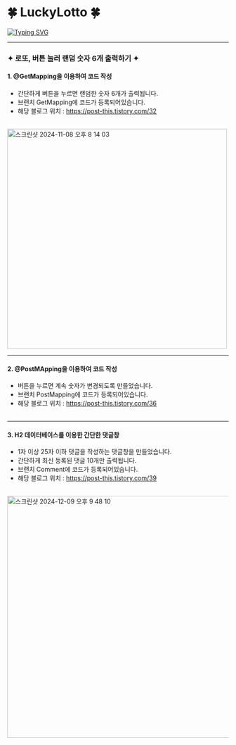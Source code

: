 
# 🍀  LuckyLotto  🍀

<a href="https://git.io/typing-svg"><img src="https://readme-typing-svg.demolab.com?font=Fira+Code&size=25&duration=4000&pause=1000&color=F0F780&multiline=true&repeat=false&width=435&lines=%EB%9E%9C%EB%8D%A4+%EC%88%AB%EC%9E%90+6%EA%B0%9C%EA%B0%80+%EC%B6%9C%EB%A0%A5%EB%90%98%EB%8A%94+%EC%9B%B9%EC%82%AC%EC%9D%B4%ED%8A%B8+" alt="Typing SVG" /></a>

****

### ✦ 로또, 버튼 눌러 랜덤 숫자 6개 출력하기 ✦

#### 1. @GetMapping을 이용하여 코드 작성 
+ 간단하게 버튼을 누르면 랜덤한 숫자 6개가 출력됩니다.
+ 브랜치 GetMapping에 코드가 등록되어있습니다.
+ 해당 블로그 위치 : https://post-this.tistory.com/32
</br></br>

<img width="500" alt="스크린샷 2024-11-08 오후 8 14 03" src="https://github.com/user-attachments/assets/b4a14d18-3c2e-4d89-8b63-114d9e770dc9">

****

#### 2. @PostMApping을 이용하여 코드 작성
+ 버튼을 누르면 계속 숫자가 변경되도록 만들었습니다.
+ 브랜치 PostMapping에 코드가 등록되어있습니다.
+ 해당 블로그 위치 : https://post-this.tistory.com/36
  </br></br>
****


#### 3. H2 데이터베이스를 이용한 간단한 댓글창
+ 1자 이상 25자 이하 댓글을 작성하는 댓글창을 만들었습니다.
+ 간단하게 최신 등록된 댓글 10개만 출력됩니다.
+ 브랜치 Comment에 코드가 등록되어있습니다.
+ 해당 블로그 위치 : https://post-this.tistory.com/39
</br></br>

<img width="550" alt="스크린샷 2024-12-09 오후 9 48 10" src="https://github.com/user-attachments/assets/83696619-2346-43fd-b9fb-84cce0bb94d6">














